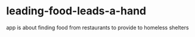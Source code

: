 # leading-food-leads-a-hand
app is  about finding food from restaurants to provide to homeless shelters
